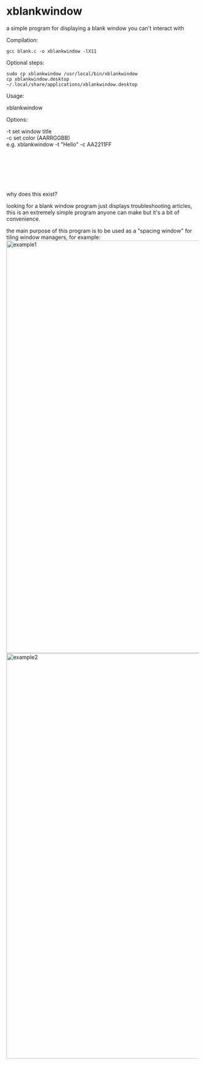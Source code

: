 # xblankwindow
a simple program for displaying a blank window you can't interact with

Compilation:
```
gcc blank.c -o xblankwindow -lX11
```

Optional steps:
```
sudo cp xblankwindow /usr/local/bin/xblankwindow
cp xblankwindow.desktop ~/.local/share/applications/xblankwindow.desktop
```

Usage:

xblankwindow

Options:

-t set window title<br>
-c set color (AARRGGBB)<br>
e.g. xblankwindow -t "Hello" -c AA2211FF

<br>
<br>
<br>
<br>
<br>

why does this exist?

looking for a blank window program just displays troubleshooting articles, this is an extremely simple program anyone can make but it's a bit of convenience.

the main purpose of this program is to be used as a "spacing window" for tiling window managers, for example:
<img width="1920" height="1080" alt="example1" src="https://github.com/user-attachments/assets/7bfb284b-00b6-4f6e-817d-c382f50ce548" />
<img width="1919" height="1062" alt="example2" src="https://github.com/user-attachments/assets/d593914f-9577-4ed8-ac6d-f20b76dce787" />


